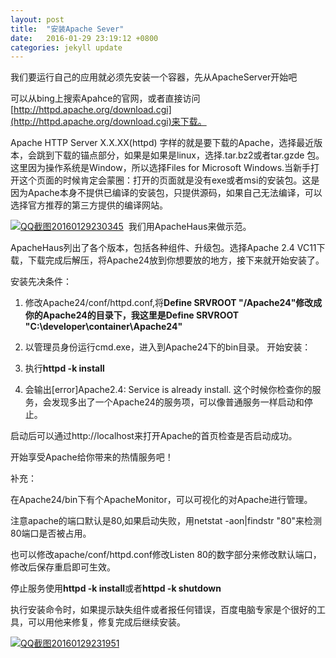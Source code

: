 ```yaml
---
layout: post
title:  "安装Apache Sever"
date:   2016-01-29 23:19:12 +0800
categories: jekyll update
---
```


我们要运行自己的应用就必须先安装一个容器，先从ApacheServer开始吧

可以从bing上搜索Apahce的官网，或者直接访问[http://httpd.apache.org/download.cgi](http://httpd.apache.org/download.cgi)来下载。

Apache HTTP Server X.X.XX(httpd) 字样的就是要下载的Apache，选择最近版本，会跳到下载的锚点部分，如果是如果是linux，选择.tar.bz2或者tar.gzde 包。这里因为操作系统是Window，所以选择Files for Microsoft Windows.当新手打开这个页面的时候肯定会蒙圈：打开的页面就是没有exe或者msi的安装包。这是因为Apache本身不提供已编译的安装包，只提供源码，如果自己无法编译，可以选择官方推荐的第三方提供的编译网站。

[![QQ截图20160129230345](http://echo.chenbitao.com/wp-content/uploads/2016/01/QQ截图20160129230345.png)](http://echo.chenbitao.com/wp-content/uploads/2016/01/QQ截图20160129230345.png)  我们用ApacheHaus来做示范。

ApacheHaus列出了各个版本，包括各种组件、升级包。选择Apache 2.4 VC11下载，下载完成后解压，将Apache24放到你想要放的地方，接下来就开始安装了。

安装先决条件：

1.  修改Apache24/conf/httpd.conf,将**Define SRVROOT "/Apache24"**修改成你的Apache24的目录下，我这里是**Define SRVROOT "C:\developer\container\Apache24"**
2.  以管理员身份运行cmd.exe，进入到Apache24下的bin目录。
开始安装：

1.  执行**httpd -k install**
2.  会输出[error]Apache2.4: Service is already install.
这个时候你检查你的服务，会发现多出了一个Apache24的服务项，可以像普通服务一样启动和停止。

启动后可以通过http://localhost来打开Apache的首页检查是否启动成功。

开始享受Apache给你带来的热情服务吧！

补充：

在Apache24/bin下有个ApacheMonitor，可以可视化的对Apache进行管理。

注意apache的端口默认是80,如果启动失败，用netstat -aon|findstr "80"来检测80端口是否被占用。

也可以修改apache/conf/httpd.conf修改Listen 80的数字部分来修改默认端口，修改后保存重启即可生效。

停止服务使用**httpd -k install**或者**httpd -k shutdown**

执行安装命令时，如果提示缺失组件或者报任何错误，百度电脑专家是个很好的工具，可以用他来修复，修复完成后继续安装。

[![QQ截图20160129231951](http://echo.chenbitao.com/wp-content/uploads/2016/01/QQ截图20160129231951.png)](http://echo.chenbitao.com/wp-content/uploads/2016/01/QQ截图20160129231951.png)

&nbsp;

&nbsp;

&nbsp;
